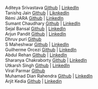Aditeya Srivastava [Github](https://github.com/aditeyaS) | [LinkedIn](https://www.linkedin.com/in/aditeyaaaa/)
</br>
Tanishq Jain [Github](https://github.com/tanishqj-19) | [LiknkedIn](https://www.linkedin.com/in/tanishq-jain-823427226/)
</br>
Rémi JARA [Github](https://github.com/icepick4) | [LinkedIn](https://www.linkedin.com/in/remijara/)
</br>
Sumant Chaudhary [Github](https://github.com/sumant7) | [LinkedIn](https://www.linkedin.com/in/sumant-chaudhary-276011200/)
</br>
Sejal Bansal [Github](https://github.com/sejal-bansal) | [LinkedIn](https://www.linkedin.com/in/sejalbansal/)
</br>
Arjun Pandit [Github](https://github.com/arjunpndt) | [LinkedIn](https://www.linkedin.com/in/arjunpandit/)
</br>
Dhruv puri [Github](https://github.com/GettingWeirdKnowledge)
</br>
S Maheshwar [Github](https://github.com/Maheshwar-S) | [LinkedIn](https://www.linkedin.com/in/maheshwar-s-025539278/)
</br>
Guilherme Orcezi [Github](https://github.com/guilhermeorcezi) | [LinkedIn](https://www.linkedin.com/in/guilhermeorcezi/)
</br>
Abdul Rehan [Github](https://github.com/abrehan2) | [LinkedIn](https://www.linkedin.com/in/abrehan/)
</br>
Sharanya Chakraborty [Github](https://github.com/destryptor) | [LinkedIn](https://www.linkedin.com/in/sharanya-chakraborty/)
</br>
Utkarsh Singh [Github](https://github.com/U7K4R5H) | [LinkedIn](https://www.linkedin.com/in/u7k4rsh/)
</br>
Viral Parmar [Github](https://github.com/coder-bat)
</br>
Muhamad Dian Rahendra [Github](https://github.com/Muanra217) | [LinkedIn](https://www.linkedin.com/in/muanra217/)
</br>
Arjit Kedia [Github](https://github.com/combfreak45) | [Linkedin](https://www.linkedin.com/in/arjit-kedia-06041a236/)
</br>